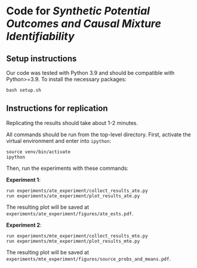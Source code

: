 
# Code for *Synthetic Potential Outcomes and Causal Mixture Identifiability*

## Setup instructions
Our code was tested with Python 3.9 and should be compatible with Python>=3.9. To install the necessary packages:
```
bash setup.sh
```

## Instructions for replication

Replicating the results should take about 1-2 minutes.

All commands should be run from the top-level directory. First, activate the virtual environment and enter into `ipython`:
```
source venv/bin/activate
ipython
```

Then, run the experiments with these commands:

**Experiment 1**:
```
run experiments/ate_experiment/collect_results_ate.py
run experiments/ate_experiment/plot_results_ate.py
```

The resulting plot will be saved at `experiments/ate_experiment/figures/ate_ests.pdf`.

**Experiment 2**:
```
run experiments/mte_experiment/collect_results_mte.py
run experiments/mte_experiment/plot_results_mte.py
```

The resulting plot will be saved at `experiments/mte_experiment/figures/source_probs_and_means.pdf`.